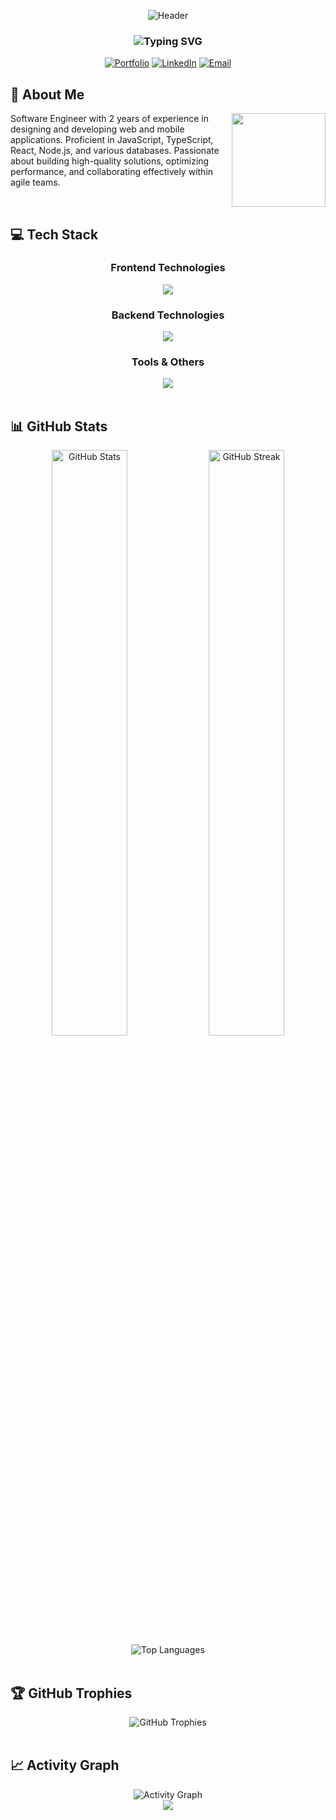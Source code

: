 <div align="center">
  
  ![Header](https://capsule-render.vercel.app/api?type=waving&color=6441A5&height=200&section=header&text=MD%20Pahlovi&fontSize=80&fontColor=ffffff&animation=fadeIn&fontAlignY=38)
  
  ### ![Typing SVG](https://readme-typing-svg.herokuapp.com?font=JetBrains+Mono&weight=600&size=22&pause=1000&color=6441A5&center=true&vCenter=true&random=false&width=435&lines=Software+Engineer;Full+Stack+Developer;React+%26+Node.js+Expert;TypeScript+Enthusiast)

  [![Portfolio](https://img.shields.io/badge/Portfolio-6441A5?style=for-the-badge)](https://mdpahlovi.vercel.app/)
  [![LinkedIn](https://img.shields.io/badge/LinkedIn-6441A5?style=for-the-badge)](https://linkedin.com/in/mdpahlovi)
  [![Email](https://img.shields.io/badge/Email-6441A5?style=for-the-badge)](mailto:mdpahlovi07@gmail.com)
  
</div>

## 💫 About Me

<img align="right" height="150" src="https://media.giphy.com/media/v1.Y2lkPTc5MGI3NjExNmQ1OTBjMzIwMzFkYTUxYjg3MjBkZDM0ZWM0MzJlMDUzMzA0YmNjYiZlcD12MV9pbnRlcm5hbF9naWZzX2dpZklkJmN0PWc/bGgsc5mWoryfgKBx1u/giphy.gif" />

Software Engineer with 2 years of experience in designing and developing web and mobile applications. Proficient in JavaScript, TypeScript, React, Node.js, and various databases. Passionate about building high-quality solutions, optimizing performance, and collaborating effectively within agile teams.

<br/>

## 💻 Tech Stack

<div align="center">
  <h3>Frontend Technologies</h3>
  <img src="https://skillicons.dev/icons?i=js,ts,dart,react,nextjs,flutter,redux,tailwind&theme=dark&perline=8" /><br/>
  
  <h3>Backend Technologies</h3>
  <img src="https://skillicons.dev/icons?i=nodejs,express,nestjs,prisma,graphql,mongodb,postgres&theme=dark&perline=7" /><br/>
  
  <h3>Tools & Others</h3>
  <img src="https://skillicons.dev/icons?i=git,github,docker,firebase,supabase,figma,vscode&theme=dark&perline=7" />
</div>

<br/>

## 📊 GitHub Stats

<div align="center">
  <img src="https://github-readme-stats.vercel.app/api?username=mdpahlovi&show_icons=true&theme=midnight-purple&hide_border=true&bg_color=0D1117" alt="GitHub Stats" width="49%" />
  <img src="https://github-readme-streak-stats.herokuapp.com/?user=mdpahlovi&theme=midnight-purple&hide_border=true&background=0D1117&stroke=6441A5" alt="GitHub Streak" width="49%" />
</div>

<div align="center">
  <img src="https://github-readme-stats.vercel.app/api/top-langs/?username=mdpahlovi&theme=midnight-purple&hide_border=true&bg_color=0D1117&layout=compact" alt="Top Languages" />
</div>

<br/>

## 🏆 GitHub Trophies

<div align="center">
  <img src="https://github-profile-trophy.vercel.app/?username=mdpahlovi&theme=discord&column=7&no-frame=true&no-bg=true" alt="GitHub Trophies" />
</div>

<br/>

## 📈 Activity Graph

<div align="center">
  <img src="https://github-readme-activity-graph.vercel.app/graph?username=mdpahlovi&bg_color=0D1117&color=6441A5&line=6441A5&point=FFFFFF&area=true&hide_border=true" alt="Activity Graph" />
</div>

<div align="center">
  <img src="https://capsule-render.vercel.app/api?type=waving&color=6441A5&height=120&section=footer" />
</div>
